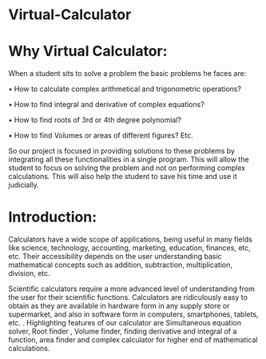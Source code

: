 # Virtual-Calculator

# Why Virtual Calculator:
When a student sits to solve a problem the basic problems he faces are: 

• How to calculate complex arithmetical and trigonometric operations? 

• How to find integral and derivative of complex equations? 

• How to find roots of 3rd or 4th degree polynomial? 

• How to find Volumes or areas of different figures? Etc.

So our project is focused in providing solutions to these problems by integrating all these functionalities in a single program. This will allow the student to focus on solving the problem and not on performing complex calculations. This will also help the student to save his time and use it judicially. 

# Introduction:
Calculators have a wide scope of applications, being useful in many fields like science, technology, accounting, marketing, education, finances, etc, etc. Their accessibility depends on the user understanding basic mathematical concepts such as addition, subtraction, multiplication, division, etc. 

Scientific calculators require a more advanced level of understanding from the user for their scientific functions. Calculators are ridiculously easy to obtain as they are available in hardware form in any supply store or supermarket, and also in software form in computers, smartphones, tablets, etc. . Highlighting features of our calculator are Simultaneous equation solver, Root finder , Volume finder, finding derivative and integral of a function, area finder and complex calculator for higher end of mathematical calculations.
